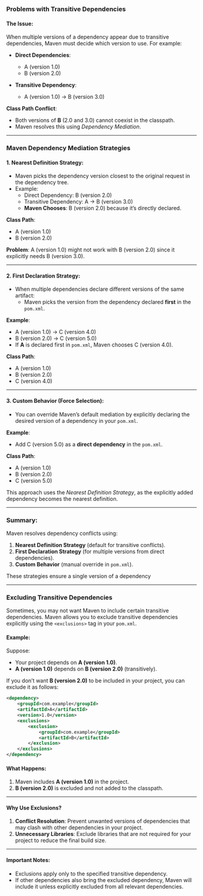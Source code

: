 ### Problems with Transitive Dependencies

#### The Issue:
When multiple versions of a dependency appear due to transitive dependencies, Maven must decide which version to use. For example:

- **Direct Dependencies**:
  - A (version 1.0)
  - B (version 2.0)

- **Transitive Dependency**:
  - A (version 1.0) → B (version 3.0)

**Class Path Conflict**:
- Both versions of **B** (2.0 and 3.0) cannot coexist in the classpath. 
- Maven resolves this using *Dependency Mediation*.

---

### Maven Dependency Mediation Strategies

#### 1. **Nearest Definition Strategy**:
- Maven picks the dependency version closest to the original request in the dependency tree.
- Example:
  - Direct Dependency: B (version 2.0)
  - Transitive Dependency: A → B (version 3.0)
  - **Maven Chooses**: B (version 2.0) because it’s directly declared.
  
**Class Path**:
- A (version 1.0)
- B (version 2.0)

**Problem**: A (version 1.0) might not work with B (version 2.0) since it explicitly needs B (version 3.0).

---

#### 2. **First Declaration Strategy**:
- When multiple dependencies declare different versions of the same artifact:
  - Maven picks the version from the dependency declared **first** in the `pom.xml`.

**Example**:
- A (version 1.0) → C (version 4.0)
- B (version 2.0) → C (version 5.0)
- If **A** is declared first in `pom.xml`, Maven chooses C (version 4.0).

**Class Path**:
- A (version 1.0)
- B (version 2.0)
- C (version 4.0)

---

#### 3. **Custom Behavior (Force Selection)**:
- You can override Maven’s default mediation by explicitly declaring the desired version of a dependency in your `pom.xml`.

**Example**:
- Add C (version 5.0) as a **direct dependency** in the `pom.xml`.

**Class Path**:
- A (version 1.0)
- B (version 2.0)
- C (version 5.0)

This approach uses the *Nearest Definition Strategy*, as the explicitly added dependency becomes the nearest definition.

---

### Summary:
Maven resolves dependency conflicts using:
1. **Nearest Definition Strategy** (default for transitive conflicts).
2. **First Declaration Strategy** (for multiple versions from direct dependencies).
3. **Custom Behavior** (manual override in `pom.xml`).

These strategies ensure a single version of a dependency

---
### Excluding Transitive Dependencies

Sometimes, you may not want Maven to include certain transitive dependencies. Maven allows you to exclude transitive dependencies explicitly using the `<exclusions>` tag in your `pom.xml`.

#### Example:
Suppose:
- Your project depends on **A (version 1.0)**.
- **A (version 1.0)** depends on **B (version 2.0)** (transitively).

If you don’t want **B (version 2.0)** to be included in your project, you can exclude it as follows:

```xml
<dependency>
    <groupId>com.example</groupId>
    <artifactId>A</artifactId>
    <version>1.0</version>
    <exclusions>
        <exclusion>
            <groupId>com.example</groupId>
            <artifactId>B</artifactId>
        </exclusion>
    </exclusions>
</dependency>
```

#### What Happens:
1. Maven includes **A (version 1.0)** in the project.
2. **B (version 2.0)** is excluded and not added to the classpath.

---

#### Why Use Exclusions?
1. **Conflict Resolution**: Prevent unwanted versions of dependencies that may clash with other dependencies in your project.
2. **Unnecessary Libraries**: Exclude libraries that are not required for your project to reduce the final build size.

---

#### Important Notes:
- Exclusions apply only to the specified transitive dependency.
- If other dependencies also bring the excluded dependency, Maven will include it unless explicitly excluded from all relevant dependencies.


